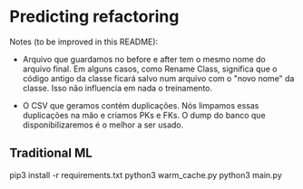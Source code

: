 # Predicting refactoring

Notes (to be improved in this README):

* Arquivo que guardamos no before e after tem o mesmo nome do arquivo final. Em alguns casos, como Rename Class, significa que o código antigo da classe ficará salvo num arquivo com o "novo nome" da classe. Isso não influencia em nada o treinamento.

* O CSV que geramos contém duplicações. Nós limpamos essas duplicações na mão e criamos PKs e FKs. O dump do banco que disponibilizaremos é o melhor a ser usado.

## Traditional ML

pip3 install -r requirements.txt
python3 warm_cache.py
python3 main.py
